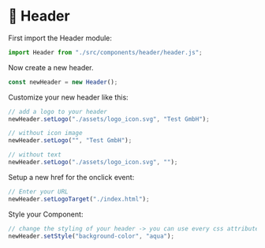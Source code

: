 # 🔗 Header

First import the Header module:

```javascript
import Header from "./src/components/header/header.js";
```

Now create a new header.

```javascript
const newHeader = new Header();
```

Customize your new header like this:

```javascript
// add a logo to your header
newHeader.setLogo("./assets/logo_icon.svg", "Test GmbH");

// without icon image
newHeader.setLogo("", "Test GmbH");

// without text
newHeader.setLogo("./assets/logo_icon.svg", "");
```

Setup a new href for the onclick event:

```javascript
// Enter your URL
newHeader.setLogoTarget("./index.html");
```

Style your Component:

```javascript
// change the styling of your header -> you can use every css attribute
newHeader.setStyle("background-color", "aqua");
```
